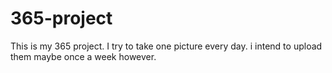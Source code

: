 365-project
===========

This is my 365 project. I try to take one picture every day.
i intend to upload them maybe once a week however.
